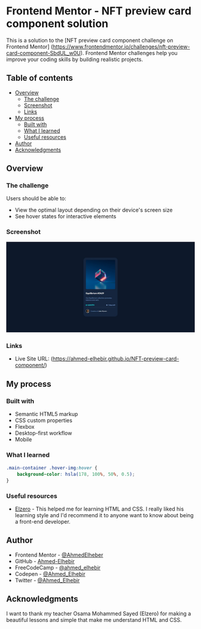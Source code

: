 # Frontend Mentor - NFT preview card component solution

This is a solution to the [NFT preview card component challenge on Frontend Mentor]
(https://www.frontendmentor.io/challenges/nft-preview-card-component-SbdUL_w0U).
Frontend Mentor challenges help you improve your coding skills by building realistic projects. 

## Table of contents

- [Overview](#overview)
  - [The challenge](#the-challenge)
  - [Screenshot](#screenshot)
  - [Links](#links)
- [My process](#my-process)
  - [Built with](#built-with)
  - [What I learned](#what-i-learned)
  - [Useful resources](#useful-resources)
- [Author](#author)
- [Acknowledgments](#acknowledgments)

## Overview

### The challenge

Users should be able to:

- View the optimal layout depending on their device's screen size
- See hover states for interactive elements

### Screenshot

![screenshot](https://github.com/Ahmed-Elhebir/NFT-preview-card-component/blob/main/screenshot.jpg?raw=true/screenshot.jpg)

### Links

- Live Site URL: (https://ahmed-elhebir.github.io/NFT-preview-card-component/)

## My process

### Built with

- Semantic HTML5 markup
- CSS custom properties
- Flexbox
- Desktop-first workflow
- Mobile

### What I learned

```css
.main-container .hover-img:hover {
    background-color: hsla(178, 100%, 50%, 0.5);
}
```
### Useful resources

- [Elzero](https://www.youtube.com/c/ElzeroInfo) - This helped me for learning HTML and CSS.
I really liked his learning style and I'd recommend it to anyone want to know about being a front-end developer.

## Author

- Frontend Mentor - [@AhmedElheber](https://www.frontendmentor.io/profile/AhmedElheber)
- GitHub - [Ahmed-Elhebir](https://github.com/Ahmed-Elhebir)
- FreeCodeCamp - [@ahmed_elhebir](https://www.freecodecamp.org/Ahmed_Elhebir)
- Codepen - [@Ahmed_Elhebir](https://codepen.io/Ahmed_Elhebir)
- Twitter - [@Ahmed_Elhebir](https://twitter.com/Ahmed_Elhebir)

## Acknowledgments

I want to thank my teacher Osama Mohammed Sayed (Elzero) for making a beautiful lessons and simple that make me understand HTML and CSS.
